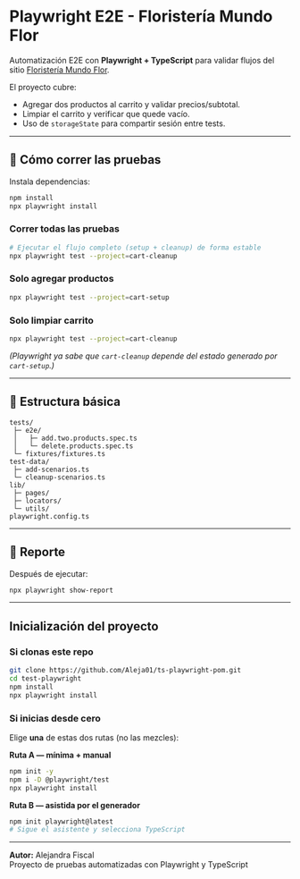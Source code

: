 #  Playwright E2E - Floristería Mundo Flor

Automatización E2E con **Playwright + TypeScript** para validar flujos del sitio [Floristería Mundo Flor](https://www.floristeriamundoflor.com/).

El proyecto cubre:
- Agregar dos productos al carrito y validar precios/subtotal.
- Limpiar el carrito y verificar que quede vacío.
- Uso de `storageState` para compartir sesión entre tests.

---

## 🚀 Cómo correr las pruebas

Instala dependencias:
```bash
npm install
npx playwright install
```

### Correr todas las pruebas
```bash
# Ejecutar el flujo completo (setup + cleanup) de forma estable
npx playwright test --project=cart-cleanup
```

### Solo agregar productos
```bash
npx playwright test --project=cart-setup
```

### Solo limpiar carrito
```bash
npx playwright test --project=cart-cleanup
```

*(Playwright ya sabe que `cart-cleanup` depende del estado generado por `cart-setup`.)*

---

## 🧩 Estructura básica

```
tests/
 ├─ e2e/
 │   ├─ add.two.products.spec.ts
 │   └─ delete.products.spec.ts
 └─ fixtures/fixtures.ts
test-data/
 ├─ add-scenarios.ts
 └─ cleanup-scenarios.ts
lib/
 ├─ pages/
 ├─ locators/
 └─ utils/
playwright.config.ts
```

---

## 📸 Reporte

Después de ejecutar:
```bash
npx playwright show-report
```

---
## Inicialización del proyecto

### Si **clonas** este repo
```bash
git clone https://github.com/Aleja01/ts-playwright-pom.git
cd test-playwright
npm install
npx playwright install
```

### Si **inicias desde cero**
Elige **una** de estas dos rutas (no las mezcles):

**Ruta A — mínima + manual**
```bash
npm init -y
npm i -D @playwright/test
npx playwright install
```

**Ruta B — asistida por el generador**
```bash
npm init playwright@latest
# Sigue el asistente y selecciona TypeScript
```

---

**Autor:** Alejandra Fiscal  
Proyecto de pruebas automatizadas con Playwright y TypeScript 
